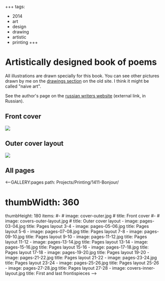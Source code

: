 +++
tags:
  - 2014
  - art
  - design
  - drawing
  - artistic
  - printing
+++

# Artistically designed book of poems

All illustrations are drawn specially for this book. You can see other pictures
drawn by me on the [drawings section](http://lilliputten.ru/Handarbeit/) on the
old site. I think it might be called "naive art".

See the author's page on the [russian writers
website](https://www.chitalnya.ru/users/Mouse/) (external link, in Russian).

## Front cover

<div class="FrontImage">
  <img src="https://res.cloudinary.com/lilliputten/image/upload/v1544482091/Projects/Printing/1411-Bonjour/cover-outer.jpg" />
</div>

## Outer cover layout

<div class="FrontImage">
  <img src="https://res.cloudinary.com/lilliputten/image/upload/v1544482091/Projects/Printing/1411-Bonjour/covers-outer-layout.jpg" />
</div>

## All pages

<--GALLERY:pages
  path: Projects/Printing/1411-Bonjour/
  # thumbWidth: 360
  thumbHeight: 180
  items:
    #-
    #  image: cover-outer.jpg
    #  title: Front cover
    #-
    #  image: covers-outer-layout.jpg
    #  title: Outer cover layout
    -
      image: pages-03-04.jpg
      title: Pages layout 3-4
    -
      image: pages-05-06.jpg
      title: Pages layout 5-6
    -
      image: pages-07-08.jpg
      title: Pages layout 7-8
    -
      image: pages-09-10.jpg
      title: Pages layout 9-10
    -
      image: pages-11-12.jpg
      title: Pages layout 11-12
    -
      image: pages-13-14.jpg
      title: Pages layout 13-14
    -
      image: pages-15-16.jpg
      title: Pages layout 15-16
    -
      image: pages-17-18.jpg
      title: Pages layout 17-18
    -
      image: pages-19-20.jpg
      title: Pages layout 19-20
    -
      image: pages-21-22.jpg
      title: Pages layout 21-22
    -
      image: pages-23-24.jpg
      title: Pages layout 23-24
    -
      image: pages-25-26.jpg
      title: Pages layout 25-26
    -
      image: pages-27-28.jpg
      title: Pages layout 27-28
    -
      image: covers-inner-layout.jpg
      title: First and last frontispieces
-->

